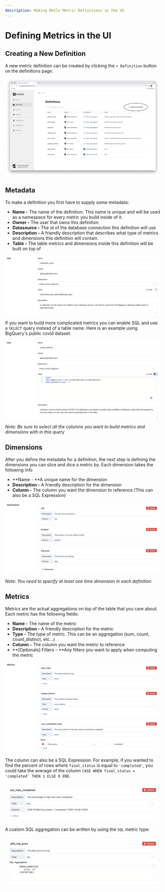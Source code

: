 ```yaml
---
description: Making Metlo Metric Definitions in the UI.
---
```


# Defining Metrics in the UI

## Creating a New Definition

A new metric definition can be created by clicking the `+ Definition` button on the definitions page.

![](<../.gitbook/assets/Screen Shot 2021-10-13 at 10.06.27 AM.png>)

## Metadata

To make a definition you first have to supply some metadata:

* **Name -** The name of the definition. This name is unique and will be used as a namespace for every metric you build inside of it.
* **Owner -** The user that owns this definition
* **Datasource -** The id of the database connection this definition will use
* **Description -** A friendly description that describes what type of metrics and dimensions this definition will contain.
* **Table -** The table metrics and dimensions inside this definition will be built on top of

![](<../.gitbook/assets/Screen Shot 2021-10-21 at 4.11.07 PM.png>)

If you want to build more complicated metrics you can enable SQL and use a `SELECT` query instead of a table name. Here is  an example using BigQuery's public covid dataset.

![](<../.gitbook/assets/Screen Shot 2021-10-21 at 4.13.27 PM.png>)

_Note: Be sure to select all the columns you want to build metrics and dimensions with in this query_

## Dimensions

After you define the metadata for a definition, the next step is defining the dimensions you can slice and dice a metric by. Each dimension takes the following info

* **Name - **A unique name for the dimension
* **Description -** A friendly description for the dimension
* **Column -** The column you want the dimension to reference (This can also be a SQL Expression)

![](<../.gitbook/assets/Screen Shot 2021-10-21 at 4.19.13 PM.png>)

_Note: You need to specify at least one time dimension in each definition_

## Metrics

Metrics are the actual aggregations on top of the table that you care about. Each metric has the following fields:

* **Name -** The name of the metric
* **Description -** A friendly description for the metric
* **Type -** The type of metric. This can be an aggregation (sum, count, count\_distinct, etc…)
* **Column -** The column you want the metric to reference
* **\[Optionals] Filters - **Any filters you want to apply when computing the metric

![](<../.gitbook/assets/Screen Shot 2021-10-21 at 4.35.04 PM.png>)

The column can also be a SQL Expression. For example, if you wanted to find the percent of rows where `final_status` is equal to `'completed'`, you could take the average of the column `CASE WHEN final_status = 'completed' THEN 1 ELSE 0 END`.

![](<../.gitbook/assets/Screen Shot 2021-10-21 at 4.45.20 PM.png>)

A custom SQL aggregation can be written by using the `SQL` metric type:

![](<../.gitbook/assets/Screen Shot 2021-10-21 at 4.55.02 PM.png>)
